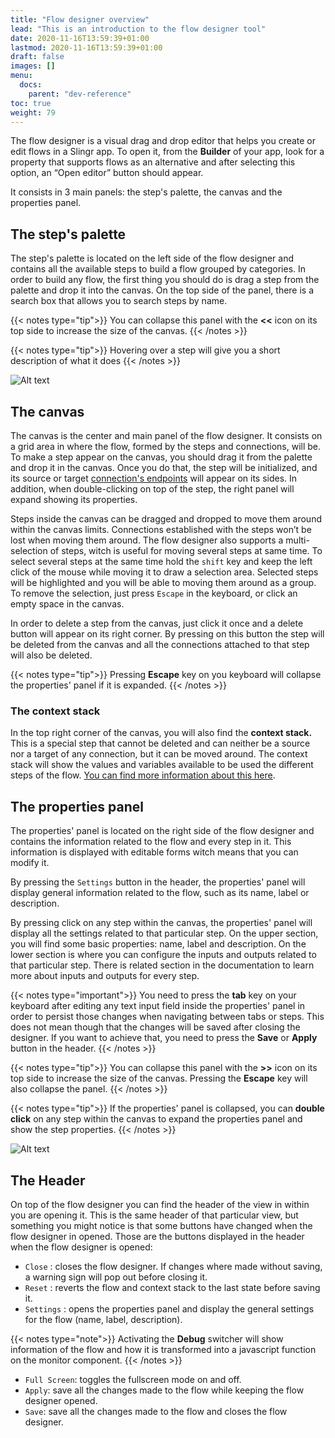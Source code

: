 ```yaml
---
title: "Flow designer overview"
lead: "This is an introduction to the flow designer tool"
date: 2020-11-16T13:59:39+01:00
lastmod: 2020-11-16T13:59:39+01:00
draft: false
images: []
menu:
  docs:
    parent: "dev-reference"
toc: true
weight: 79
---
```

The flow designer is a visual drag and drop editor that helps you create or edit flows in a Slingr app. To open it, from the **Builder** of your app, look for a property that supports flows as an alternative and after selecting this option, an “Open editor” button should appear.

It consists in 3 main panels: the step's palette, the canvas and the properties panel.

## The step's palette

The step's palette is located on the left side of the flow designer and contains all the available steps to build a flow grouped by categories. In order to build any flow, the first thing you should do is drag a step from the palette and drop it into the canvas.  On the top side of the panel, there is a search box that allows you to search steps by name.


{{< notes type="tip">}}
You can collapse this panel with the **<<** icon on its top side to increase the size of the canvas.
{{< /notes >}}


{{< notes type="tip">}}
Hovering over a step will give you a short description of what it does
{{< /notes >}}

![Alt text](https://maximiranda.github.io/slingrDoc/images/vendor/flows/dropping_from_palette.gif)

## The canvas

The canvas is the center and main panel of the flow designer. It consists on a grid area in where the flow, formed by the steps and connections, will be. To make a step appear on the canvas, you should drag it from the palette and drop it in the canvas. Once you do that, the step will be initialized, and its source or target [connection's endpoints]({{site.baseurl}}/app-development-the-flow-designer-establishing-connections.html#connections-endpoint-types)  will appear on its sides. In addition, when double-clicking on top of the step, the right panel will expand showing its properties.

Steps inside the canvas can be dragged and dropped to move them around within the canvas limits. Connections established with the steps won’t be lost when moving them around. The flow designer also supports a multi-selection of steps, witch is useful for moving several steps at same time. To select several steps at the same time hold the `shift` key and keep the left click of the mouse while moving it to draw a selection area. Selected steps will be highlighted and you will be able to moving them around as a group. To remove the selection, just press `Escape` in the keyboard, or click an empty space in the canvas.

In order to delete a step from the canvas, just click it once and a delete button will appear on its right corner. By pressing on this button the step will be deleted from the canvas and all the connections attached to that step will also be deleted.

{{< notes type="tip">}}
Pressing **Escape** key on you keyboard will collapse the properties' panel if it is expanded.
{{< /notes >}}

### The context stack
In the top right corner of the canvas, you will also find the **context stack.** This is a special step that cannot be deleted and can neither be a source nor a target of any connection, but it can be moved around. The context stack will show the values and variables available to be used the different steps of the flow. [You can find more information about this here]({{site.baseurl}}/app-development-flows-context.html).

## The properties panel

The properties' panel is located on the right side of the flow designer and contains the information related to the flow and every step in it. This information is displayed with editable forms witch means that you can modify it.

By pressing the `Settings` button in the header,  the properties' panel will display general information related to the flow, such as its name, label or description.

By pressing click on any step within the canvas, the properties' panel will display all the settings related to that particular step. On the upper section, you will find some basic properties: name, label and description. On the lower section is where you can configure the inputs and outputs related to that particular step. There is related section in the documentation to learn more about inputs and outputs for every step.

{{< notes type="important">}}
You need to press the **tab** key on your keyboard after editing any text input field inside the properties' panel in order to persist those changes when navigating between tabs or steps. This does not mean though that the changes will be saved after closing the designer. If you want to achieve that, you need to press the **Save** or **Apply** button in the header.
{{< /notes >}}

{{< notes type="tip">}}
You can collapse this panel with the **>>** icon on its top side to increase the size of the canvas. Pressing the **Escape** key will also collapse the panel.
{{< /notes >}}

{{< notes type="tip">}}
If the properties' panel is collapsed, you can **double click** on any step within the canvas to expand the properties panel and show the step properties.
{{< /notes >}}


![Alt text](https://maximiranda.github.io/slingrDoc/images/vendor/flows/properties_panel.gif)

## The Header

On top of the flow designer you can find the header of the view in within you are opening it. This is the same header of that particular view, but something you might notice is that some buttons have changed when the flow designer in opened.
Those are the buttons displayed in the header when the flow designer is opened:

- `Close` : closes the flow designer. If changes where made without saving, a warning sign will pop out before closing it.
- `Reset` : reverts the flow and context stack to the last state before saving it.
- `Settings` :  opens the properties panel and display the general settings for the flow (name, label, description).

{{< notes type="note">}}
Activating the **Debug** switcher will show information of the flow and how it is transformed into a javascript function on the monitor component.
{{< /notes >}}
- `Full Screen`: toggles the fullscreen mode on and off.
- `Apply`: save all the changes made to the flow while keeping the flow designer opened.
- `Save`: save all the changes made to the flow and closes the flow designer.




